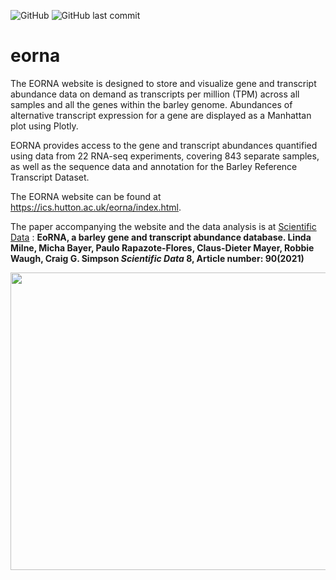 ![GitHub](https://img.shields.io/github/license/cropgeeks/eorna?style=flat-square)
![GitHub last commit](https://img.shields.io/github/last-commit/cropgeeks/eorna?style=flat-square)

# eorna

The EORNA website is designed to store and visualize gene and transcript abundance data on demand as transcripts per million (TPM) across all samples and all the genes within the barley genome. Abundances of alternative transcript expression for a gene are displayed as a Manhattan plot using Plotly.

EORNA provides access to the gene and transcript abundances quantified using data from 22 RNA-seq experiments, covering 843 separate samples, as well as the sequence data and annotation for the Barley Reference Transcript Dataset.

The EORNA website can be found at https://ics.hutton.ac.uk/eorna/index.html.

The paper accompanying the website and the data analysis is at <a href="https://www.nature.com/articles/s41597-021-00872-4"> Scientific Data</a> : <b>EoRNA, a barley gene and transcript abundance database.
Linda Milne, Micha Bayer, Paulo Rapazote-Flores, Claus-Dieter Mayer, Robbie Waugh, Craig G. Simpson
<i>Scientific Data</i> <b>8</b>, Article number: 90(2021)



<img src="https://barley.hutton.ac.uk/images/eorna-shot.png" width="868" height="476">
